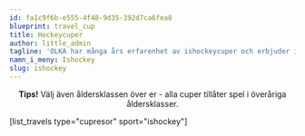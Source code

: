 ```yaml
---
id: fa1c9f6b-e555-4f48-9d35-392d7ca6fea8
blueprint: travel_cup
title: Hockeycuper
author: little_admin
tagline: 'OLKA har många års erfarenhet av ishockeycuper och erbjuder internationella turneringar i Europa.'
namn_i_meny: Ishockey
slug: ishockey
---
```

<p style="text-align: center;"><strong>Tips!</strong> Välj även åldersklassen över er - alla cuper tillåter spel i överåriga åldersklasser.</p>
<p>[list_travels type="cupresor" sport="ishockey"]</p>
